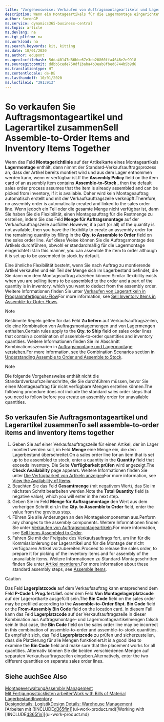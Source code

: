 ```yaml
---
title: 'Vorgehensweise: Verkaufen von Auftragsmontageartikeln und Lagerartikeln zusammen | Microsoft Docs'
description: Wenn ein Montageartikels für die Lagermontage eingerichtet ist, dann nimmt der Standard-Verkaufsauftragsprozess an, dass der Artikel bereits montiert wird und aus dem Lager entnommen werden kann, wenn er verfügbar ist. Wenn jedoch ein Teil oder die gesamte Menge nicht verfügbar ist, dann Sie haben Sie die Flexibilität, einen Montageauftrag für die Restmenge dynamisch zu erstellen.
author: SorenGP
ms.service: dynamics365-business-central
ms.topic: article
ms.devlang: na
ms.tgt_pltfrm: na
ms.workload: na
ms.search.keywords: kit, kitting
ms.date: 10/01/2020
ms.author: edupont
ms.openlocfilehash: 5dda40147d86bbe67e3eb20860ffa4648e2e9918
ms.sourcegitcommit: ddbb5cede750df1baba4b3eab8fbed6744b5b9d6
ms.translationtype: HT
ms.contentlocale: de-DE
ms.lasthandoff: 10/01/2020
ms.locfileid: "3913913"
---
```

# <a name="sell-assemble-to-order-items-and-inventory-items-together"></a><span data-ttu-id="f76bf-104">So verkaufen Sie Auftragsmontageartikel und Lagerartikel zusammen</span><span class="sxs-lookup"><span data-stu-id="f76bf-104">Sell Assemble-to-Order Items and Inventory Items Together</span></span>
<span data-ttu-id="f76bf-105">Wenn das Feld **Montagerichtlinie** auf der Artikelkarte eines Montageartikels **Lagermontage** enthält, dann nimmt der Standard-Verkaufsauftragsprozess an, dass der Artikel bereits montiert wird und aus dem Lager entnommen werden kann, wenn er verfügbar ist.</span><span class="sxs-lookup"><span data-stu-id="f76bf-105">If the **Assembly Policy** field on the item card of an assembly item contains **Assemble-to-Stock** , then the default sales order process assumes that the item is already assembled and can be picked from inventory, if it is available.</span></span> <span data-ttu-id="f76bf-106">Daher wird kein Montageauftrag automatisch erstellt und mit der Verkaufsauftragszeile verknüpft.</span><span class="sxs-lookup"><span data-stu-id="f76bf-106">Therefore, no assembly order is automatically created and linked to the sales order line.</span></span> <span data-ttu-id="f76bf-107">Wenn jedoch ein Teil oder die gesamte Menge nicht verfügbar ist, dann Sie haben Sie die Flexibilität, einen Montageauftrag für die Restmenge zu erstellen, indem Sie das Feld **Menge für Auftragsmontage** auf der Verkaufsauftragszeile ausfüllen.</span><span class="sxs-lookup"><span data-stu-id="f76bf-107">However, if a part (or all) of the quantity is not available, then you have the flexibility to create an assembly order for the remaining quantity by filling in the **Qty. to Assemble to Order** field on the sales order line.</span></span> <span data-ttu-id="f76bf-108">Auf diese Weise können Sie die Auftragsmontage des Artikels durchführen, obwohl er standardmäßig für die Lagermontage eingerichtet ist.</span><span class="sxs-lookup"><span data-stu-id="f76bf-108">In this manner, you can assemble the item to order although it is set up to be assembled to stock by default.</span></span>  

<span data-ttu-id="f76bf-109">Eine ähnliche Flexibilität besteht, wenn Sie nach Auftrag zu montierende Artikel verkaufen und ein Teil der Menge sich im Lagerbestand befindet, die Sie dann von dem Montageauftrag abziehen können.</span><span class="sxs-lookup"><span data-stu-id="f76bf-109">Similar flexibility exists when you are selling items to be assembled to the order and a part of the quantity is in inventory, which you want to deduct from the assembly order.</span></span> <span data-ttu-id="f76bf-110">Weitere Informationen finden Sie unter [Verkaufen von Lagerartikeln in Programmfertigungs-Flow](assembly-how-to-sell-inventory-items-in-assemble-to-order-flows.md)</span><span class="sxs-lookup"><span data-stu-id="f76bf-110">For more information, see [Sell Inventory Items in Assemble-to-Order Flows](assembly-how-to-sell-inventory-items-in-assemble-to-order-flows.md).</span></span>  

> [!NOTE]  
>  <span data-ttu-id="f76bf-111">Bestimmte Regeln gelten für das Feld **Zu liefern** auf Verkaufsauftragszeilen, die eine Kombination von Auftragsmontagemengen und von Lagermengen enthalten.</span><span class="sxs-lookup"><span data-stu-id="f76bf-111">Certain rules apply to the **Qty. to Ship** field on sales order lines that contain a combination of assemble-to-order quantities and inventory quantities.</span></span> <span data-ttu-id="f76bf-112">Weitere Informationen finden Sie im Abschnitt Kombinationsszenarien in [Auftragsmontage und Lagermontage verstehen](assembly-assemble-to-order-or-assemble-to-stock.md).</span><span class="sxs-lookup"><span data-stu-id="f76bf-112">For more information, see the Combination Scenarios section in [Understanding Assemble to Order and Assemble to Stock](assembly-assemble-to-order-or-assemble-to-stock.md).</span></span>  

> [!NOTE]  
>  <span data-ttu-id="f76bf-113">Die folgende Vorgehensweise enthält nicht die Standardverkaufszeilenschritte, die Sie durchführen müssen, bevor Sie einen Montageauftrag für nicht verfügbare Mengen erstellen können.</span><span class="sxs-lookup"><span data-stu-id="f76bf-113">The following procedure does not include the standard sales order steps that you need to follow before you create an assembly order for unavailable quantities.</span></span>

## <a name="to-sell-assemble-to-order-items-and-inventory-items-together"></a><span data-ttu-id="f76bf-114">So verkaufen Sie Auftragsmontageartikel und Lagerartikel zusammen</span><span class="sxs-lookup"><span data-stu-id="f76bf-114">To sell assemble-to-order items and inventory items together</span></span>  
1.  <span data-ttu-id="f76bf-115">Geben Sie auf einer Verkaufsauftragszeile für einen Artikel, der im Lager montiert werden soll, im Feld **Menge** eine Menge ein, die den Lagerbestand überschreitet.</span><span class="sxs-lookup"><span data-stu-id="f76bf-115">On a sales order line for an item that is set up to be assembled to stock, enter a quantity in the **Quantity** field that exceeds inventory.</span></span> <span data-ttu-id="f76bf-116">Die Seite **Verfügbarkeit prüfen** wird angezeigt.</span><span class="sxs-lookup"><span data-stu-id="f76bf-116">The **Check Availability** page appears.</span></span> <span data-ttu-id="f76bf-117">Weitere Informationen finden Sie unter [Die Verfügbarkeit von Artikeln anzeigen](inventory-how-availability-overview.md)</span><span class="sxs-lookup"><span data-stu-id="f76bf-117">For more information, see [View the Availability of Items](inventory-how-availability-overview.md).</span></span>
2.  <span data-ttu-id="f76bf-118">Beachten Sie das Feld **Gesamtmenge** (mit negativem Wert), das Sie im nächsten Schritt bearbeiten werden.</span><span class="sxs-lookup"><span data-stu-id="f76bf-118">Note the **Total Quantity** field (a negative value), which you will enter in the next step.</span></span>  
3.  <span data-ttu-id="f76bf-119">Geben Sie im Feld **Menge für Auftragsmontage** den Wert aus dem vorherigen Schritt ein.</span><span class="sxs-lookup"><span data-stu-id="f76bf-119">In the **Qty. to Assemble to Order** field, enter the value from the previous step.</span></span>  
4.  <span data-ttu-id="f76bf-120">Führen Sie alle Änderungen an den Montagekomponenten aus.</span><span class="sxs-lookup"><span data-stu-id="f76bf-120">Perform any changes to the assembly components.</span></span> <span data-ttu-id="f76bf-121">Weitere Informationen finden Sie unter [Verkaufen von Auftragsmontageartikeln](assembly-how-to-sell-items-assembled-to-order.md).</span><span class="sxs-lookup"><span data-stu-id="f76bf-121">For more information, see [Sell Items Assembled to Order](assembly-how-to-sell-items-assembled-to-order.md).</span></span>  
5.  <span data-ttu-id="f76bf-122">Fahren Sie mit der Freigabe des Verkaufsauftrags fort, um ihn für die Kommissionierung der Lagerartikel und für die Montage der nicht verfügbaren Artikel vorzubereiten.</span><span class="sxs-lookup"><span data-stu-id="f76bf-122">Proceed to release the sales order, to prepare it for picking of the inventory items and for assembly of the unavailable items.</span></span> <span data-ttu-id="f76bf-123">Weitere Informationen zu Standard-Montageschritten finden Sie unter[ Artikel montieren](assembly-how-to-assemble-items.md).</span><span class="sxs-lookup"><span data-stu-id="f76bf-123">For more information about these standard assembly steps, see [Assemble Items](assembly-how-to-assemble-items.md).</span></span>  

> [!CAUTION]  
>  <span data-ttu-id="f76bf-124">Das Feld **Lagerplatzcode** auf dem Verkaufsauftrag kann entsprechend dem Feld **P-Code f. Prog.fert.lief.** oder dem Feld **Von Montagelagerplatzcode** auf der Lagerortkarte ausgefüllt sein.</span><span class="sxs-lookup"><span data-stu-id="f76bf-124">The **Bin Code** field on the sales order may be prefilled according to the **Assemble-to-Order Shpt. Bin Code** field or the **From-Assembly Bin Code** field on the location card.</span></span> <span data-ttu-id="f76bf-125">In diesem Fall kann das Feld **Lagerplatzcode** auf der Verkaufsauftragszeile in dieser Kombination aus Auftragsmontage- und Lagermontageartikelmengen falsch sein.</span><span class="sxs-lookup"><span data-stu-id="f76bf-125">In that case, the **Bin Code** field on the sales order line may be incorrect in this combination of assemble-to-order and assemble-to-stock quantities.</span></span> <span data-ttu-id="f76bf-126">Es empfiehlt sich, das Feld **Lagerplatzcode** zu prüfen und sicherzustellen, dass die Platzierung für alle Mengen funktioniert.</span><span class="sxs-lookup"><span data-stu-id="f76bf-126">It is a good idea to examine the **Bin Code** field and make sure that the placement works for all quantities.</span></span> <span data-ttu-id="f76bf-127">Alternativ können Sie die beiden verschiedenen Mengen auf separaten Verkaufsauftragszeilen eingeben.</span><span class="sxs-lookup"><span data-stu-id="f76bf-127">Alternatively, enter the two different quantities on separate sales order lines.</span></span>  

## <a name="see-also"></a><span data-ttu-id="f76bf-128">Siehe auch</span><span class="sxs-lookup"><span data-stu-id="f76bf-128">See Also</span></span>  
[<span data-ttu-id="f76bf-129">Montageverwaltung</span><span class="sxs-lookup"><span data-stu-id="f76bf-129">Assembly Management</span></span>](assembly-assemble-items.md)  
[<span data-ttu-id="f76bf-130">Mit Fertigungsstücklisten arbeiten</span><span class="sxs-lookup"><span data-stu-id="f76bf-130">Work with Bills of Material</span></span>](inventory-how-work-BOMs.md)  
[<span data-ttu-id="f76bf-131">Lagerbestand</span><span class="sxs-lookup"><span data-stu-id="f76bf-131">Inventory</span></span>](inventory-manage-inventory.md)  
[<span data-ttu-id="f76bf-132">Designdetails: Logistik</span><span class="sxs-lookup"><span data-stu-id="f76bf-132">Design Details: Warehouse Management</span></span>](design-details-warehouse-management.md)  
<span data-ttu-id="f76bf-133">[Arbeiten mit [!INCLUDE[d365fin](includes/d365fin_md.md)]](ui-work-product.md)</span><span class="sxs-lookup"><span data-stu-id="f76bf-133">[Working with [!INCLUDE[d365fin](includes/d365fin_md.md)]](ui-work-product.md)</span></span>
